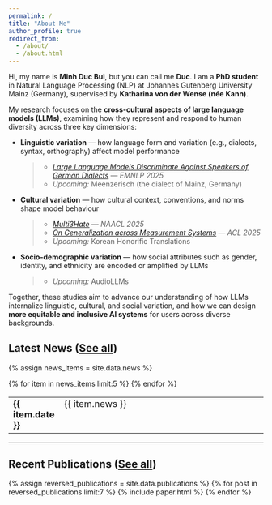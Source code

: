```yaml
---
permalink: /
title: "About Me"
author_profile: true
redirect_from: 
  - /about/
  - /about.html
---
```


Hi, my name is **Minh Duc Bui**, but you can call me **Duc**. I am a **PhD student** in Natural Language Processing (NLP) at Johannes Gutenberg University Mainz (Germany), supervised by **Katharina von der Wense (née Kann)**.  

My research focuses on the **cross-cultural aspects of large language models (LLMs)**, examining how they represent and respond to human diversity across three key dimensions:  

- **Linguistic variation** — how language form and variation (e.g., dialects, syntax, orthography) affect model performance  
  > - [*Large Language Models Discriminate Against Speakers of German Dialects*](https://arxiv.org/abs/2509.13835) — *EMNLP 2025*  
  > - *Upcoming:* Meenzerisch (the dialect of Mainz, Germany)
- **Cultural variation** — how cultural context, conventions, and norms shape model behaviour  
  > - [*Multi3Hate*](https://aclanthology.org/2025.naacl-long.490/) — *NAACL 2025*  
  > - [*On Generalization across Measurement Systems*](https://aclanthology.org/2025.acl-long.1032/) — *ACL 2025*  
  > - *Upcoming:* Korean Honorific Translations
- **Socio-demographic variation** — how social attributes such as gender, identity, and ethnicity are encoded or amplified by LLMs  
  > - *Upcoming:* AudioLLMs

Together, these studies aim to advance our understanding of how LLMs internalize linguistic, cultural, and social variation, and how we can design **more equitable and inclusive AI systems** for users across diverse backgrounds.


Latest News ([See all](/news/))
------
{% assign news_items = site.data.news %}
<table style="border-collapse: collapse; border:none; font-size:18px;">
  {% for item in news_items limit:5 %}
    <tr>
      <td style="width:20%; border: none; vertical-align:top;">
        <b>{{ item.date }}</b>
      </td>
      <td style="width:80%; border: none; vertical-align:top;">
        {{ item.news }}
      </td>
    </tr>
  {% endfor %}
</table>

---


Recent Publications ([See all](/publications/))
------
{% assign reversed_publications = site.data.publications %}
{% for post in reversed_publications limit:7 %}
{% include paper.html %}
{% endfor %}
